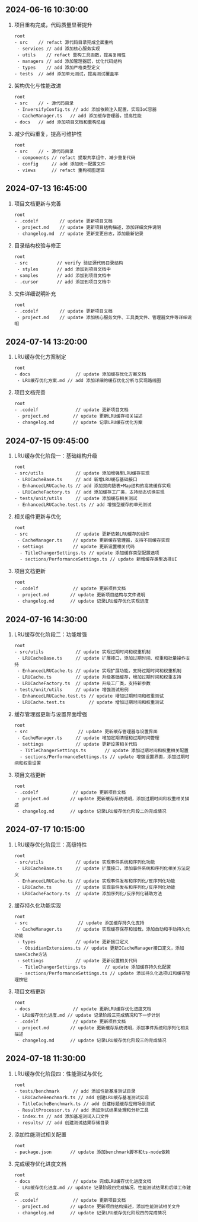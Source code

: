 ## 2024-06-16 10:30:00

1. 项目重构完成，代码质量显著提升
   ```
   root
   - src    // refact 源代码目录完成全面重构
    - services // add 添加核心服务实现
    - utils    // refact 重构工具函数，提高复用性
    - managers // add 添加管理器层，优化代码结构
    - types    // add 添加严格类型定义
   - tests  // add 添加单元测试，提高测试覆盖率
   ```

2. 架构优化与性能改进
   ```
   root
   - src    // - 源代码目录  
    - InversifyConfig.ts // add 添加依赖注入配置，实现IoC容器
    - CacheManager.ts   // add 添加缓存管理器，提高性能
   - docs   // add 添加项目文档和重构总结
   ```

3. 减少代码重复，提高可维护性
   ```
   root
   - src    // - 源代码目录
    - components // refact 提取共享组件，减少重复代码
    - config     // add 添加统一配置文件
    - views      // refact 重构视图逻辑
   ```

## 2024-07-13 16:45:00

1. 项目文档更新与完善
   ```
   root
   - .codelf        // update 更新项目文档
    - project.md    // update 更新项目结构描述，添加详细文件说明
    - changelog.md  // update 更新变更日志，添加最新记录
   ```

2. 目录结构校验与修正
   ```
   root
   - src           // verify 验证源代码目录结构
    - styles       // add 添加到项目文档中
   - samples       // add 添加到项目文档中
   - .cursor       // add 添加到项目文档中
   ```

3. 文件详细说明补充
   ```
   root
   - .codelf        // update 更新项目文档
    - project.md    // update 添加核心服务文件、工具类文件、管理器文件等详细说明
   ```

## 2024-07-14 13:20:00

1. LRU缓存优化方案制定
   ```
   root
   - docs                 // update 添加缓存优化方案文档
    - LRU缓存优化方案.md // add 添加详细的缓存优化分析与实现路线图
   ```

2. 项目文档完善
   ```
   root
   - .codelf              // update 更新项目文档
    - project.md         // update 更新LRU缓存相关描述
    - changelog.md       // update 记录LRU缓存优化方案
   ```

## 2024-07-15 09:45:00

1. LRU缓存优化阶段一：基础结构升级
   ```
   root
   - src/utils            // update 添加增强型LRU缓存实现
    - LRUCacheBase.ts     // add 新增LRU缓存基础接口
    - EnhancedLRUCache.ts // add 添加双向链表+Map结构的高效缓存实现
    - LRUCacheFactory.ts  // add 添加缓存工厂类，支持动态切换实现
   - tests/unit/utils     // update 添加缓存相关测试
    - EnhancedLRUCache.test.ts // add 增强型缓存的单元测试
   ```

2. 相关组件更新与优化
   ```
   root
   - src                  // update 更新依赖LRU缓存的组件
    - CacheManager.ts    // update 更新缓存管理器，支持不同缓存实现
    - settings           // update 更新设置相关代码
     - TitleChangerSettings.ts // update 添加缓存类型配置选项
     - sections/PerformanceSettings.ts // update 新增缓存类型选择UI
   ```

3. 项目文档更新
   ```
   root
   - .codelf             // update 更新项目文档
    - project.md        // update 更新项目结构与文件说明
    - changelog.md      // update 记录LRU缓存优化实现进度
   ```

## 2024-07-16 14:30:00

1. LRU缓存优化阶段二：功能增强
   ```
   root
   - src/utils            // update 实现过期时间和权重机制
    - LRUCacheBase.ts     // update 扩展接口，添加过期时间、权重和批量操作支持
    - EnhancedLRUCache.ts // update 实现扩展功能，支持过期时间和权重机制
    - LRUCache.ts         // update 升级基础缓存，增加过期时间和权重支持
    - LRUCacheFactory.ts  // update 升级工厂类，支持新参数
   - tests/unit/utils     // update 增强测试用例
    - EnhancedLRUCache.test.ts // update 增加过期时间和权重测试
    - LRUCache.test.ts         // update 增加过期时间和权重测试
   ```

2. 缓存管理器更新与设置界面增强
   ```
   root
   - src                   // update 更新缓存管理器与设置界面
    - CacheManager.ts     // update 增加定期清理和过期时间管理
    - settings            // update 更新设置相关代码
     - TitleChangerSettings.ts       // update 添加过期时间和权重相关配置
     - sections/PerformanceSettings.ts // update 增强设置界面，添加过期时间和权重设置
   ```

3. 项目文档更新
   ```
   root
   - .codelf             // update 更新项目文档
    - project.md        // update 更新缓存系统说明，添加过期时间和权重相关描述
    - changelog.md      // update 记录LRU缓存优化阶段二的完成情况
   ```

## 2024-07-17 10:15:00

1. LRU缓存优化阶段三：高级特性
   ```
   root
   - src/utils            // update 实现事件系统和序列化功能
    - LRUCacheBase.ts     // update 扩展接口，添加事件系统和序列化相关方法定义
    - EnhancedLRUCache.ts // update 实现事件发布和序列化/反序列化功能
    - LRUCache.ts         // update 实现事件发布和序列化/反序列化功能
    - LRUCacheFactory.ts  // update 添加序列化/反序列化辅助方法
   ```

2. 缓存持久化功能实现
   ```
   root
   - src                   // update 添加缓存持久化支持
    - CacheManager.ts     // update 实现缓存保存和加载，添加自动和手动持久化功能
    - types               // update 更新接口定义
     - ObsidianExtensions.ts // update 更新ICacheManager接口定义，添加saveCache方法
    - settings            // update 更新设置相关代码
     - TitleChangerSettings.ts       // update 添加缓存持久化配置
     - sections/PerformanceSettings.ts // update 添加持久化选项UI和缓存管理按钮
   ```

3. 项目文档更新
   ```
   root
   - docs                // update 更新LRU缓存优化进度文档
    - LRU缓存优化进度.md // update 记录阶段三完成情况和下一步计划
   - .codelf             // update 更新项目文档
    - project.md        // update 更新缓存系统说明，添加事件系统和序列化相关描述
    - changelog.md      // update 记录LRU缓存优化阶段三的完成情况
   ```

## 2024-07-18 11:30:00

1. LRU缓存优化阶段四：性能测试与优化
   ```
   root
   - tests/benchmark     // add 添加性能基准测试目录
    - LRUCacheBenchmark.ts // add 创建LRU缓存基准测试实现
    - TitleCacheBenchmark.ts // add 创建标题缓存应用场景测试
    - ResultProcessor.ts // add 添加测试结果处理和分析工具
    - index.ts // add 添加基准测试入口文件
    - results/ // add 创建测试结果存储目录
   ```

2. 添加性能测试相关配置
   ```
   root
   - package.json       // update 添加benchmark脚本和ts-node依赖
   ```

3. 完成缓存优化进度文档
   ```
   root
   - docs                // update 完成LRU缓存优化进度文档
    - LRU缓存优化进度.md // update 记录阶段四完成情况、性能测试结果和后续工作建议
   - .codelf             // update 更新项目文档
    - project.md        // update 更新项目结构描述，添加性能测试相关文件
    - changelog.md      // update 记录LRU缓存优化阶段四的完成情况
   ```